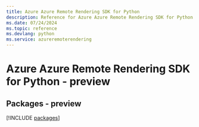 ```yaml
---
title: Azure Azure Remote Rendering SDK for Python
description: Reference for Azure Azure Remote Rendering SDK for Python
ms.date: 07/24/2024
ms.topic: reference
ms.devlang: python
ms.service: azureremoterendering
---
```

# Azure Azure Remote Rendering SDK for Python - preview
## Packages - preview
[!INCLUDE [packages](azure-remote-rendering-index.md)]